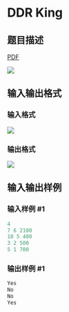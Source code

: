 # DDR King

## 题目描述

[problemUrl]: https://uva.onlinejudge.org/index.php?option=com_onlinejudge&Itemid=8&category=14&page=show_problem&problem=1213

[PDF](https://uva.onlinejudge.org/external/102/p10272.pdf)

![](https://cdn.luogu.com.cn/upload/vjudge_pic/UVA10272/810922af84a7f21cfe100745ca7c4658587798a5.png)

## 输入输出格式

### 输入格式

![](https://cdn.luogu.com.cn/upload/vjudge_pic/UVA10272/71fb220a038ea587754c78d7881610ddf787e409.png)

### 输出格式

![](https://cdn.luogu.com.cn/upload/vjudge_pic/UVA10272/a6b9f69d5896bb7405e2484f205349ff28e095b3.png)

## 输入输出样例

### 输入样例 #1

```cpp
4
7 6 2100
10 5 400
3 2 500
5 1 700
```


### 输出样例 #1

```cpp
Yes
No
No
Yes
```


